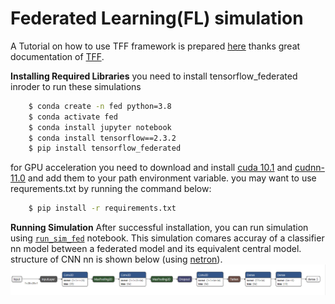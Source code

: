 # Federated Learning(FL) simulation
A Tutorial on how to use TFF framework is prepared [here](A_Tutorial_on_FL_API.ipynb) thanks great documentation of [TFF](https://www.tensorflow.org/federated).

**Installing Required Libraries**
you need to install tensorflow_federated inroder to run these simulations
```bash
    $ conda create -n fed python=3.8
    $ conda activate fed
    $ conda install jupyter notebook
    $ conda install tensorflow==2.3.2
    $ pip install tensorflow_federated
```
for GPU acceleration you need to download and install [cuda 10.1](https://developer.nvidia.com/cuda-10.1-download-archive-base) and [cudnn-11.0](https://developer.nvidia.com/rdp/cudnn-archive) and add them to your path environment variable.
		you may want to  use requrements.txt  by running the command below:
```bash
    $ pip install -r requirements.txt
```	


**Running Simulation**
After successful installation, you can run simulation using [`run_sim_fed`](run_sim_fed.ipynb) notebook.
This simulation comares accuray of a classifier nn model between a federated model and its equivalent central model.
structure of CNN nn is shown below (using [netron](https://github.com/lutzroeder/netron)).
![sturcture of cnn model](model_cnn.png "CNN model")








